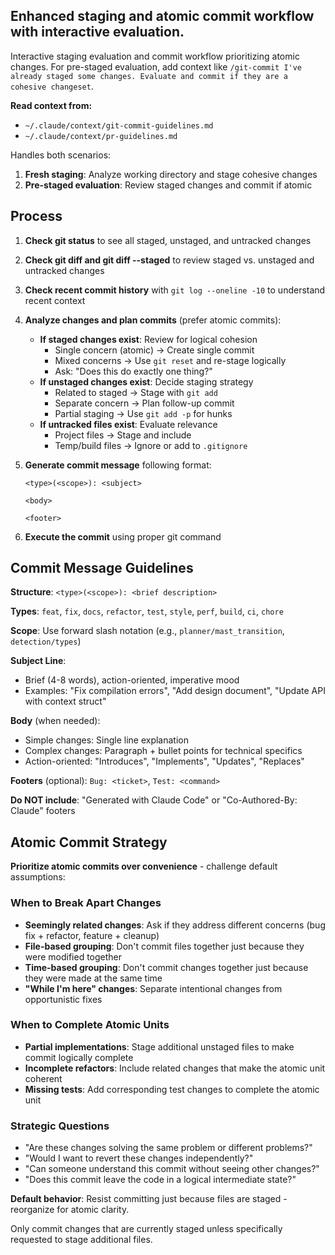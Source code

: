 ## Enhanced staging and atomic commit workflow with interactive evaluation.

Interactive staging evaluation and commit workflow prioritizing atomic changes. For pre-staged evaluation, add context like `/git-commit I've already staged some changes. Evaluate and commit if they are a cohesive changeset`.

**Read context from:**

- `~/.claude/context/git-commit-guidelines.md`
- `~/.claude/context/pr-guidelines.md`

Handles both scenarios:

1. **Fresh staging**: Analyze working directory and stage cohesive changes
2. **Pre-staged evaluation**: Review staged changes and commit if atomic

## Process

1. **Check git status** to see all staged, unstaged, and untracked changes
2. **Check git diff and git diff --staged** to review staged vs. unstaged and untracked changes
3. **Check recent commit history** with `git log --oneline -10` to understand recent context

4. **Analyze changes and plan commits** (prefer atomic commits):

   - **If staged changes exist**: Review for logical cohesion
     - Single concern (atomic) → Create single commit
     - Mixed concerns → Use `git reset` and re-stage logically
     - Ask: "Does this do exactly one thing?"
   - **If unstaged changes exist**: Decide staging strategy
     - Related to staged → Stage with `git add`
     - Separate concern → Plan follow-up commit
     - Partial staging → Use `git add -p` for hunks
   - **If untracked files exist**: Evaluate relevance
     - Project files → Stage and include
     - Temp/build files → Ignore or add to `.gitignore`

5. **Generate commit message** following format:

   ```
   <type>(<scope>): <subject>

   <body>

   <footer>
   ```

6. **Execute the commit** using proper git command

## Commit Message Guidelines

**Structure**: `<type>(<scope>): <brief description>`

**Types**: `feat`, `fix`, `docs`, `refactor`, `test`, `style`, `perf`, `build`, `ci`, `chore`

**Scope**: Use forward slash notation (e.g., `planner/mast_transition`, `detection/types`)

**Subject Line**:

- Brief (4-8 words), action-oriented, imperative mood
- Examples: "Fix compilation errors", "Add design document", "Update API with context struct"

**Body** (when needed):

- Simple changes: Single line explanation
- Complex changes: Paragraph + bullet points for technical specifics
- Action-oriented: "Introduces", "Implements", "Updates", "Replaces"

**Footers** (optional): `Bug: <ticket>`, `Test: <command>`

**Do NOT include**: "Generated with Claude Code" or "Co-Authored-By: Claude" footers

## Atomic Commit Strategy

**Prioritize atomic commits over convenience** - challenge default assumptions:

### When to Break Apart Changes

- **Seemingly related changes**: Ask if they address different concerns (bug fix + refactor, feature + cleanup)
- **File-based grouping**: Don't commit files together just because they were modified together
- **Time-based grouping**: Don't commit changes together just because they were made at the same time
- **"While I'm here" changes**: Separate intentional changes from opportunistic fixes

### When to Complete Atomic Units

- **Partial implementations**: Stage additional unstaged files to make commit logically complete
- **Incomplete refactors**: Include related changes that make the atomic unit coherent
- **Missing tests**: Add corresponding test changes to complete the atomic unit

### Strategic Questions

- "Are these changes solving the same problem or different problems?"
- "Would I want to revert these changes independently?"
- "Can someone understand this commit without seeing other changes?"
- "Does this commit leave the code in a logical intermediate state?"

**Default behavior**: Resist committing just because files are staged - reorganize for atomic clarity.

Only commit changes that are currently staged unless specifically requested to stage additional files.
